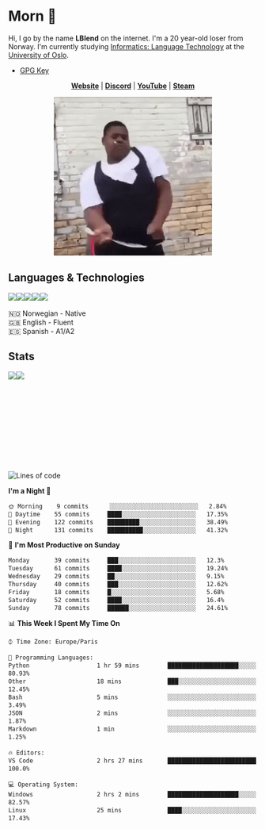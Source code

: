 # Morn 👋

Hi, I go by the name **LBlend** on the internet. I'm a 20 year-old loser from Norway. I'm currently studying [Informatics: Language Technology](https://translate.google.no/translate?sl=auto&tl=en&u=https%3A%2F%2Fwww.uio.no%2Fstudier%2Fprogram%2Finformatikk-sprakteknologi%2Findex.html) at the [University of Oslo](https://www.uio.no/english/).

* [GPG Key](https://gist.github.com/LBlend/01074be02600b957f5e4e3b4389b27d9)

<p align="center">
  <strong><a href="https://lblend.moe">Website</a></strong> |
  <strong><a href="https://discord.com/users/170506717140877312">Discord</a></strong> |
  <strong><a href="https://www.youtube.com/channel/UCBXEB_WzQIzF98gMNw8xAEQ">YouTube</a></strong> |
  <strong><a href="https://steamcommunity.com/id/lblend">Steam</a></strong>
</p>

<div align="center">
  <img src="https://raw.githubusercontent.com/LBlend/LBlend/master/dance.gif">
</div>

## Languages & Technologies

<a href="https://www.python.org/"><img src="https://img.shields.io/badge/python%20-%2314354C.svg?&style=for-the-badge&logo=python&logoColor=white"/></a><a href="https://en.wikipedia.org/wiki/HTML5"><img src="https://img.shields.io/badge/html5%20-%23E34F26.svg?&style=for-the-badge&logo=html5&logoColor=white"/></a><a href="https://en.wikipedia.org/wiki/Cascading_Style_Sheets"><img src="https://img.shields.io/badge/css3%20-%231572B6.svg?&style=for-the-badge&logo=css3&logoColor=white"/></a><a href="https://www.mongodb.com/"><img src ="https://img.shields.io/badge/MongoDB-%234ea94b.svg?&style=for-the-badge&logo=mongodb&logoColor=white"/></a><a href="https://git-scm.com/"><img src="https://img.shields.io/badge/git%20-%23F05033.svg?&style=for-the-badge&logo=git&logoColor=white"/></a>

🇳🇴 Norwegian - Native
<br>
🇬🇧 English - Fluent
<br>
🇪🇸 Spanish - A1/A2


## Stats

<a href="https://github.com/LBlend">
  <img align="left" src="https://github-readme-stats.vercel.app/api?username=LBlend&show_icons=true&theme=tokyonight" />
</a>
<a href="https://github.com/LBlend">
  <img align="left" src="https://github-readme-stats.vercel.app/api/top-langs/?username=LBlend" />
</a>

<br />
<br />
<br />
<br />
<br />
<br />
<br />
<br />
<br />
<br />
<br />

<!--START_SECTION:waka-->
![Lines of code](https://img.shields.io/badge/From%20Hello%20World%20I%27ve%20Written-235844%20lines%20of%20code-blue)

**I'm a Night 🦉** 

```text
🌞 Morning    9 commits      ░░░░░░░░░░░░░░░░░░░░░░░░░   2.84% 
🌆 Daytime    55 commits     ████░░░░░░░░░░░░░░░░░░░░░   17.35% 
🌃 Evening    122 commits    █████████░░░░░░░░░░░░░░░░   38.49% 
🌙 Night      131 commits    ██████████░░░░░░░░░░░░░░░   41.32%

```
📅 **I'm Most Productive on Sunday** 

```text
Monday       39 commits     ███░░░░░░░░░░░░░░░░░░░░░░   12.3% 
Tuesday      61 commits     ████░░░░░░░░░░░░░░░░░░░░░   19.24% 
Wednesday    29 commits     ██░░░░░░░░░░░░░░░░░░░░░░░   9.15% 
Thursday     40 commits     ███░░░░░░░░░░░░░░░░░░░░░░   12.62% 
Friday       18 commits     █░░░░░░░░░░░░░░░░░░░░░░░░   5.68% 
Saturday     52 commits     ████░░░░░░░░░░░░░░░░░░░░░   16.4% 
Sunday       78 commits     ██████░░░░░░░░░░░░░░░░░░░   24.61%

```


📊 **This Week I Spent My Time On** 

```text
⌚︎ Time Zone: Europe/Paris

💬 Programming Languages: 
Python                   1 hr 59 mins        ████████████████████░░░░░   80.93% 
Other                    18 mins             ███░░░░░░░░░░░░░░░░░░░░░░   12.45% 
Bash                     5 mins              ░░░░░░░░░░░░░░░░░░░░░░░░░   3.49% 
JSON                     2 mins              ░░░░░░░░░░░░░░░░░░░░░░░░░   1.87% 
Markdown                 1 min               ░░░░░░░░░░░░░░░░░░░░░░░░░   1.25%

🔥 Editors: 
VS Code                  2 hrs 27 mins       █████████████████████████   100.0%

💻 Operating System: 
Windows                  2 hrs 2 mins        ████████████████████░░░░░   82.57% 
Linux                    25 mins             ████░░░░░░░░░░░░░░░░░░░░░   17.43%

```


<!--END_SECTION:waka-->

